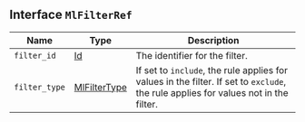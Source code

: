 ## Interface `MlFilterRef`

| Name | Type | Description |
| - | - | - |
| `filter_id` | [Id](./Id.md) | The identifier for the filter. |
| `filter_type` | [MlFilterType](./MlFilterType.md) | If set to `include`, the rule applies for values in the filter. If set to `exclude`, the rule applies for values not in the filter. |

